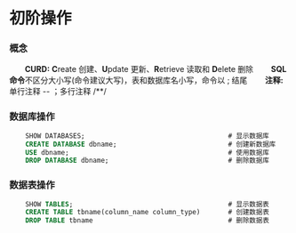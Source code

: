 # 初阶操作
### 概念
&emsp;&emsp;**CURD:** **C**reate 创建、**U**pdate 更新、**R**etrieve 读取和 **D**elete 删除
&emsp;&emsp;**SQL 命令**不区分大小写(命令建议大写)，表和数据库名小写，命令以 ; 结尾
&emsp;&emsp;**注释:** 单行注释 -- ；多行注释 /**/
### 数据库操作


```sql
    SHOW DATABASES;                                    # 显示数据库
    CREATE DATABASE dbname;                            # 创建新数据库
    USE dbname;                                        # 使用数据库
    DROP DATABASE dbname;                              # 删除数据库
```
### 数据表操作


```sql    
    SHOW TABLES;                                       # 显示数据表
    CREATE TABLE tbname(column_name column_type)       # 创建数据表
    DROP TABLE tbname                                  # 删除数据表
```






